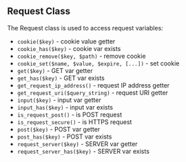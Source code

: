 ## Request Class
The Request class is used to access request variables:
- `cookie($key)` - cookie value getter
- `cookie_has($key)` - cookie var exists
- `cookie_remove($key, $path)` - remove cookie
- `cookie_set($name, $value, $expire, [...])` - set cookie
- `get($key)` - GET var getter
- `get_has($key)` - GET var exists
- `get_request_ip_address()` - request IP address getter
- `get_request_uri($query_string)` - request URI getter
- `input($key)` - input var getter
- `input_has($key)` - input var exists
- `is_request_post()` - is POST request
- `is_request_secure()` - is HTTPS request
- `post($key)` - POST var getter
- `post_has($key)` - POST var exists
- `request_server($key)` - SERVER var getter
- `request_server_has($key)` - SERVER var exists